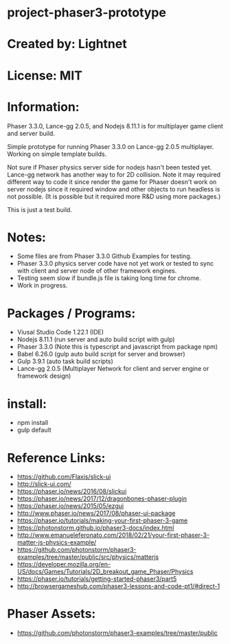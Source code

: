


# project-phaser3-prototype

# Created by: Lightnet

# License: MIT

# Information:
 Phaser 3.3.0, Lance-gg 2.0.5, and Nodejs 8.11.1 is for multiplayer game client and server build.
 
 Simple prototype for running Phaser 3.3.0 on Lance-gg 2.0.5 multiplayer. Working on simple template builds.

 Not sure if Phaser physics server side for nodejs hasn't been tested yet. Lance-gg network has another way to for 2D collision. Note it may required different way to code it since render the game for Phaser doesn't work on server nodejs since it required window and other objects to run headless is not possible. (It is possible but it required more R&D using more packages.)
  
 This is just a test build.

# Notes:
 * Some files are from Phaser 3.3.0 Github Examples for testing.
 * Phaser 3.3.0 physics server code have not yet work or tested to sync with client and server node of other framework engines.
 * Testing seem slow if bundle.js file is taking long time for chrome.
 * Work in progress.


# Packages / Programs:
 * Viusal Studio Code 1.22.1 (IDE)
 * Nodejs 8.11.1 (run server and auto build script with gulp)
 * Phaser 3.3.0 (Note this is typescript and javascript from package npm)
 * Babel 6.26.0 (gulp auto build script for server and browser)
 * Gulp 3.9.1 (auto task build scripts)
 * Lance-gg 2.0.5 (Multiplayer Network for client and server engine or framework design)

# install:
 * npm install
 * gulp default
 
# Reference Links:
 * https://github.com/Flaxis/slick-ui
 * http://slick-ui.com/
 * https://phaser.io/news/2016/08/slickui
 * https://phaser.io/news/2017/12/dragonbones-phaser-plugin
 * https://phaser.io/news/2015/05/ezgui
 * http://www.phaser.io/news/2017/08/phaser-ui-package
 * https://phaser.io/tutorials/making-your-first-phaser-3-game
 * https://photonstorm.github.io/phaser3-docs/index.html
 * http://www.emanueleferonato.com/2018/02/21/your-first-phaser-3-matter-js-physics-example/
 * https://github.com/photonstorm/phaser3-examples/tree/master/public/src/physics/matterjs
 * https://developer.mozilla.org/en-US/docs/Games/Tutorials/2D_breakout_game_Phaser/Physics
 * https://phaser.io/tutorials/getting-started-phaser3/part5
 * http://browsergameshub.com/phaser3-lessons-and-code-pt1/#direct-1

# Phaser Assets: 
 * https://github.com/photonstorm/phaser3-examples/tree/master/public